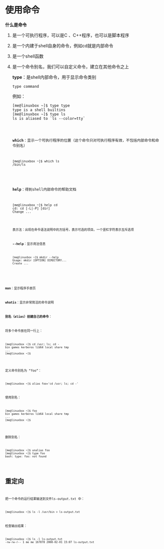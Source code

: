 # 使用命令

**什么是命令**

1. 是一个可执行程序，可以是C 、C++程序，也可以是脚本程序

2. 是一个内建于shell自身的命令，例如cd就是内部命令

3. 是一个shell函数

4. 是一个命令别名，我们可以自定义命令，建立在其他命令之上

   **type**：是shell内部命令，用于显示命令类别

    <code>type command</code>

   例如：

   <pre><code>[me@linuxbox ~]$ type type
   type is a shell builtins
   [me@linuxbox ~]$ type ls
   ls is aliased to `ls --color=tty`
   </pre>

   **which**：显示一个可执行程序的位置（这个命令只对可执行程序有效，不包括内部命令和命令别名）

   <pre><code>[me@linuxbox ~]$ which ls
   /bin/ls
   </code>
   </pre>

   **help**：得到shell内部命令的帮助文档

   <pre><code>[me@linuxbox ~]$ help cd
   cd: cd [-L|-P] [dir]
   Change ...
   </pre>

   表示法：出现在命令语法说明中的方括号，表示可选的项目。一个竖杠字符表示互斥选项

   **--help**：显示用法信息

   <pre><code>[me@linuxbox ~]$ mkdir --help
   Usage: mkdir [OPTION] DIRECTORY...
   Create ...
   </code></pre>

**man**：显示程序手册页

**whatis**：显示非常简洁的命令说明

**别名（alias）创建自己的命令**：

将多个命令放在同一行上：

<pre><code>[me@linuxbox ~]$ cd /usr; ls; cd -
bin games kerberos lib64 local share tmp
...
[me@linuxbox ~]$
</code></pre>

定义命令别名为 “foo”：

<code>[me@linuxbox ~]$ alias foo='cd /usr; ls; cd -' </code>

使用别名：

<pre><code>[me@linuxbox ~]$ foo
bin games kerberos lib64 local share tmp
...
[me@linuxbox ~]$
</code></pre>

删除别名：

<pre><code>[me@linuxbox ~]$ unalias foo
[me@linuxbox ~]$ type foo
bash: type: foo: not found
</code></pre>

# 重定向

把一个命令的运行结果输送到文件ls-output.txt 中：

<code>[me@linuxbox ~]$ ls -l /usr/bin > ls-output.txt </code>

检查输出结果：

<pre><code>[me@linuxbox ~]$ ls -l ls-output.txt
-rw-rw-r-- 1 me me 167878 2008-02-01 15:07 ls-output.txt 
</code></pre>

